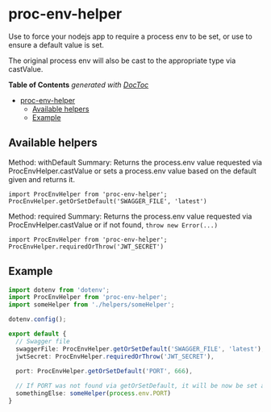 # proc-env-helper

Use to force your nodejs app to require a process env to be set, or use to ensure a default value is set.

The original process env will also be cast to the appropriate type via castValue.


<!-- START doctoc generated TOC please keep comment here to allow auto update -->
<!-- DON'T EDIT THIS SECTION, INSTEAD RE-RUN doctoc TO UPDATE -->
**Table of Contents**  *generated with [DocToc](https://github.com/thlorenz/doctoc)*

- [proc-env-helper](#proc-env-helper)
  - [Available helpers](#available-helpers)
  - [Example](#example)

<!-- END doctoc generated TOC please keep comment here to allow auto update -->

## Available helpers

Method: withDefault
Summary: Returns the process.env value requested via ProcEnvHelper.castValue or sets a process.env value based on the default given and returns it.
```
import ProcEnvHelper from 'proc-env-helper';
ProcEnvHelper.getOrSetDefault('SWAGGER_FILE', 'latest')
```

Method: required
Summary: Returns the process.env value requested via ProcEnvHelper.castValue or if not found,  `throw new Error(...)`
```
import ProcEnvHelper from 'proc-env-helper';
ProcEnvHelper.requiredOrThrow('JWT_SECRET')
```

## Example
```typescript
import dotenv from 'dotenv';
import ProcEnvHelper from 'proc-env-helper';
import someHelper from './helpers/someHelper';

dotenv.config();

export default {
  // Swagger file
  swaggerFile: ProcEnvHelper.getOrSetDefault('SWAGGER_FILE', 'latest'),
  jwtSecret: ProcEnvHelper.requiredOrThrow('JWT_SECRET'),

  port: ProcEnvHelper.getOrSetDefault('PORT', 666),
  
  // If PORT was not found via getOrSetDefault, it will be now be set as the default provided
  somethingElse: someHelper(process.env.PORT)
}
```
